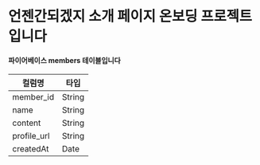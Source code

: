# 언젠간되겠지 소개 페이지 온보딩 프로젝트 입니다

#### 파이어베이스 members 테이블입니다

| 컬럼명      | 타입   |
| ----------- | ------ |
| member_id   | String |
| name        | String |
| content     | String |
| profile_url | String |
| createdAt   | Date   |
